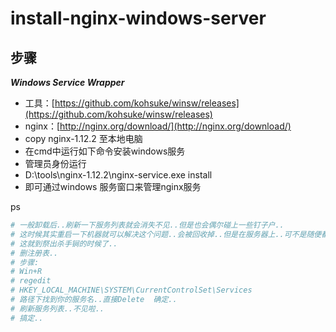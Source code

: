 # install-nginx-windows-server

## 步骤

_**Windows Service Wrapper**_

* 工具：[https://github.com/kohsuke/winsw/releases](https://github.com/kohsuke/winsw/releases)
* nginx：[http://nginx.org/download/](http://nginx.org/download/)
* copy nginx-1.12.2 至本地电脑
* 在cmd中运行如下命令安装windows服务
* 管理员身份运行
* D:\tools\nginx-1.12.2\nginx-service.exe install
* 即可通过windows 服务窗口来管理nginx服务

ps

```bash
# 一般卸载后..刷新一下服务列表就会消失不见..但是也会偶尔碰上一些钉子户..
# 这时候其实重启一下机器就可以解决这个问题..会被回收掉..但是在服务器上..可不是随便都能重启的..
# 这就到祭出杀手锏的时候了..
# 删注册表..
# 步骤:
# Win+R
# regedit
# HKEY_LOCAL_MACHINE\SYSTEM\CurrentControlSet\Services
# 路径下找到你的服务名..直接Delete  确定..
# 刷新服务列表..不见啦..
# 搞定..
```

